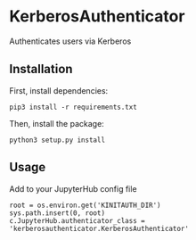 # KerberosAuthenticator

Authenticates users via Kerberos

## Installation

First, install dependencies:

    pip3 install -r requirements.txt

Then, install the package:

    python3 setup.py install

## Usage

Add to your JupyterHub config file

    root = os.environ.get('KINITAUTH_DIR')
    sys.path.insert(0, root)
    c.JupyterHub.authenticator_class = 'kerberosauthenticator.KerberosAuthenticator'
